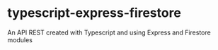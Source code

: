 # typescript-express-firestore
An API REST created with Typescript and using Express and Firestore modules
